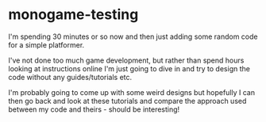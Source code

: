 # monogame-testing

I'm spending 30 minutes or so now and then just adding some random code for a simple platformer.

I've not done too much game development, but rather than spend hours looking at instructions online 
I'm just going to dive in and try to design the code without any guides/tutorials etc. 

I'm probably going to come up with some weird designs but hopefully I can then go back and 
look at these tutorials and compare the approach used between my code and theirs - should be interesting!
